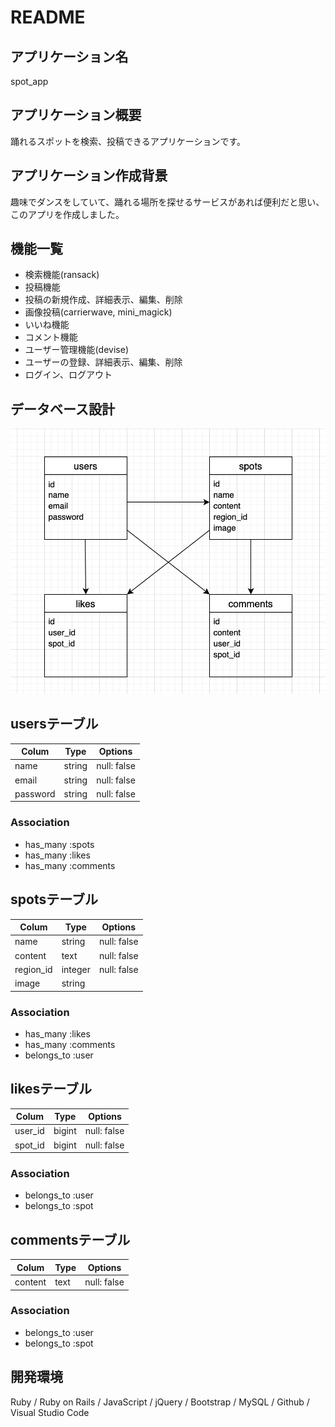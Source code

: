 # README

## アプリケーション名
spot_app

## アプリケーション概要
踊れるスポットを検索、投稿できるアプリケーションです。

## アプリケーション作成背景
趣味でダンスをしていて、踊れる場所を探せるサービスがあれば便利だと思い、このアプリを作成しました。

## 機能一覧
* 検索機能(ransack)
* 投稿機能
 * 投稿の新規作成、詳細表示、編集、削除
 * 画像投稿(carrierwave, mini_magick)
* いいね機能
* コメント機能
* ユーザー管理機能(devise)
 * ユーザーの登録、詳細表示、編集、削除
 * ログイン、ログアウト

## データベース設計
![サンプル画像](app/assets/images/er.png)

## usersテーブル
| Colum     | Type    | Options     |
| --------- | ------- | ----------- |
| name      | string  | null: false |
| email     | string  | null: false |
| password  | string  | null: false |

### Association
* has_many :spots
* has_many :likes
* has_many :comments

## spotsテーブル
| Colum     | Type    | Options     |
| --------- | ------- | ----------- |
| name      | string  | null: false |
| content   | text    | null: false |
| region_id | integer | null: false |
| image     | string  |             |

### Association
* has_many :likes
* has_many :comments
* belongs_to :user

## likesテーブル
| Colum     | Type    | Options     |
| --------- | ------- | ----------- |
| user_id   | bigint  | null: false |
| spot_id   | bigint  | null: false |

### Association
* belongs_to :user
* belongs_to :spot

## commentsテーブル
| Colum     | Type    | Options     |
| --------- | ------- | ----------- |
| content   | text    | null: false |

### Association
* belongs_to :user
* belongs_to :spot

## 開発環境
Ruby / Ruby on Rails / JavaScript / jQuery / Bootstrap / MySQL / Github / Visual Studio Code
